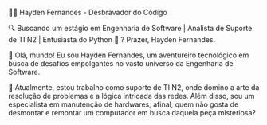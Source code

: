 👨‍💻 Hayden Fernandes - Desbravador do Código

🔍 Buscando um estágio em Engenharia de Software | Analista de Suporte de TI N2 | Entusiasta do Python 🐍 ? Prazer, Hayden Fernandes.

👋 Olá, mundo! Eu sou Hayden Fernandes, um aventureiro tecnológico em busca de desafios empolgantes no vasto universo da Engenharia de Software.

💼 Atualmente, estou trabalho como suporte de TI N2, onde domino a arte da resolução de problemas e a lógica intricada das redes. Além disso, sou um especialista em manutenção de hardwares, afinal, quem não gosta de desmontar e remontar um computador em busca daquela peça misteriosa?

<!---
hfa90/hfa90 is a ✨ special ✨ repository because its `README.md` (this file) appears on your GitHub profile.
You can click the Preview link to take a look at your changes.
--->

